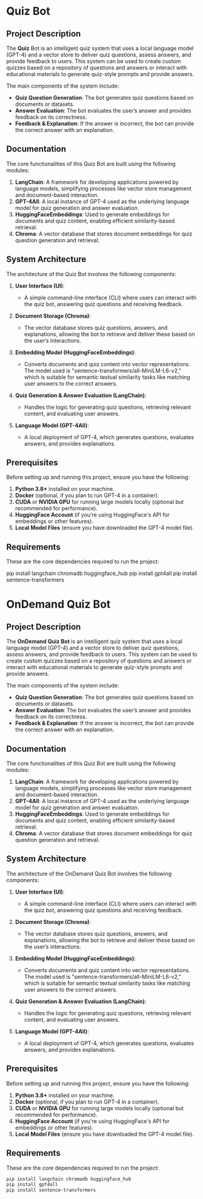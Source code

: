 # Quiz Bot

## Project Description
The <b>Quiz</b> Bot is an intelligent quiz system that uses a local language model (GPT-4) and a vector store to deliver quiz questions, assess answers, and provide feedback to users. This system can be used to create custom quizzes based on a repository of questions and answers or interact with educational materials to generate quiz-style prompts and provide answers.

The main components of the system include:
- **Quiz Question Generation**: The bot generates quiz questions based on documents or datasets.
- **Answer Evaluation**: The bot evaluates the user’s answer and provides feedback on its correctness.
- **Feedback & Explanation**: If the answer is incorrect, the bot can provide the correct answer with an explanation.

## Documentation

The core functionalities of this Quiz Bot are built using the following modules:
1. **LangChain**: A framework for developing applications powered by language models, simplifying processes like vector store management and document-based interaction.
2. **GPT-4All**: A local instance of GPT-4 used as the underlying language model for quiz generation and answer evaluation.
3. **HuggingFaceEmbeddings**: Used to generate embeddings for documents and quiz content, enabling efficient similarity-based retrieval.
4. **Chroma**: A vector database that stores document embeddings for quiz question generation and retrieval.

## System Architecture

The architecture of the  Quiz Bot involves the following components:
1. **User Interface (UI)**:
   - A simple command-line interface (CLI) where users can interact with the quiz bot, answering quiz questions and receiving feedback.

2. **Document Storage (Chroma)**:
   - The vector database stores quiz questions, answers, and explanations, allowing the bot to retrieve and deliver these based on the user’s interactions.

3. **Embedding Model (HuggingFaceEmbeddings)**:
   - Converts documents and quiz content into vector representations. The model used is "sentence-transformers/all-MiniLM-L6-v2," which is suitable for semantic textual similarity tasks like matching user answers to the correct answers.

4. **Quiz Generation & Answer Evaluation (LangChain)**:
   - Handles the logic for generating quiz questions, retrieving relevant content, and evaluating user answers.

5. **Language Model (GPT-4All)**:
   - A local deployment of GPT-4, which generates questions, evaluates answers, and provides explanations.

## Prerequisites

Before setting up and running this project, ensure you have the following:
1. **Python 3.8+** installed on your machine.
2. **Docker** (optional, if you plan to run GPT-4 in a container).
3. **CUDA** or **NVIDIA GPU** for running large models locally (optional but recommended for performance).
4. **HuggingFace Account** (if you're using HuggingFace's API for embeddings or other features).
5. **Local Model Files** (ensure you have downloaded the GPT-4 model file).

## Requirements

These are the core dependencies required to run the project:

pip install langchain chromadb huggingface_hub
pip install gpt4all
pip install sentence-transformers

# OnDemand Quiz Bot

## Project Description
The **OnDemand Quiz Bot** is an intelligent quiz system that uses a local language model (GPT-4) and a vector store to deliver quiz questions, assess answers, and provide feedback to users. This system can be used to create custom quizzes based on a repository of questions and answers or interact with educational materials to generate quiz-style prompts and provide answers.

The main components of the system include:
- **Quiz Question Generation**: The bot generates quiz questions based on documents or datasets.
- **Answer Evaluation**: The bot evaluates the user’s answer and provides feedback on its correctness.
- **Feedback & Explanation**: If the answer is incorrect, the bot can provide the correct answer with an explanation.

## Documentation

The core functionalities of this Quiz Bot are built using the following modules:
1. **LangChain**: A framework for developing applications powered by language models, simplifying processes like vector store management and document-based interaction.
2. **GPT-4All**: A local instance of GPT-4 used as the underlying language model for quiz generation and answer evaluation.
3. **HuggingFaceEmbeddings**: Used to generate embeddings for documents and quiz content, enabling efficient similarity-based retrieval.
4. **Chroma**: A vector database that stores document embeddings for quiz question generation and retrieval.

## System Architecture

The architecture of the OnDemand Quiz Bot involves the following components:
1. **User Interface (UI)**:
   - A simple command-line interface (CLI) where users can interact with the quiz bot, answering quiz questions and receiving feedback.

2. **Document Storage (Chroma)**:
   - The vector database stores quiz questions, answers, and explanations, allowing the bot to retrieve and deliver these based on the user’s interactions.

3. **Embedding Model (HuggingFaceEmbeddings)**:
   - Converts documents and quiz content into vector representations. The model used is "sentence-transformers/all-MiniLM-L6-v2," which is suitable for semantic textual similarity tasks like matching user answers to the correct answers.

4. **Quiz Generation & Answer Evaluation (LangChain)**:
   - Handles the logic for generating quiz questions, retrieving relevant content, and evaluating user answers.

5. **Language Model (GPT-4All)**:
   - A local deployment of GPT-4, which generates questions, evaluates answers, and provides explanations.


## Prerequisites

Before setting up and running this project, ensure you have the following:
1. **Python 3.8+** installed on your machine.
2. **Docker** (optional, if you plan to run GPT-4 in a container).
3. **CUDA** or **NVIDIA GPU** for running large models locally (optional but recommended for performance).
4. **HuggingFace Account** (if you're using HuggingFace's API for embeddings or other features).
5. **Local Model Files** (ensure you have downloaded the GPT-4 model file).

## Requirements

These are the core dependencies required to run the project:
```bash
pip install langchain chromadb huggingface_hub
pip install gpt4all
pip install sentence-transformers

